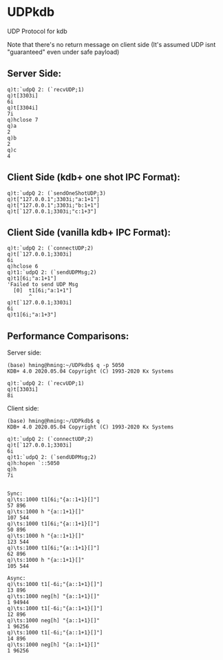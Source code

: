 # UDPkdb
UDP Protocol for kdb

Note that there's no return message on client side (It's assumed UDP isnt "guaranteed" even under safe payload)

## Server Side:
```
q)t:`udpQ 2: (`recvUDP;1)
q)t[3303i]
6i
q)t[3304i]
7i
q)hclose 7
q)a
2
q)b
2
q)c
4
```

## Client Side (kdb+ one shot IPC Format):
```
q)t:`udpQ 2: (`sendOneShotUDP;3)
q)t["127.0.0.1";3303i;"a:1+1"]
q)t["127.0.0.1";3303i;"b:1+1"]
q)t[`127.0.0.1;3303i;"c:1+3"]
```

## Client Side (vanilla kdb+ IPC Format):
```
q)t:`udpQ 2: (`connectUDP;2)
q)t[`127.0.0.1;3303i]
6i
q)hclose 6
q)t1:`udpQ 2: (`sendUDPMsg;2)
q)t1[6i;"a:1+1"]
'Failed to send UDP Msg
  [0]  t1[6i;"a:1+1"]
       ^
q)t[`127.0.0.1;3303i]
6i
q)t1[6i;"a:1+3"]
```

## Performance Comparisons:

Server side:
```
(base) hming@hming:~/UDPkdb$ q -p 5050
KDB+ 4.0 2020.05.04 Copyright (C) 1993-2020 Kx Systems

q)t:`udpQ 2: (`recvUDP;1)
q)t[3303i]
8i
```

Client side:
```
(base) hming@hming:~/UDPkdb$ q
KDB+ 4.0 2020.05.04 Copyright (C) 1993-2020 Kx Systems

q)t:`udpQ 2: (`connectUDP;2)
q)t[`127.0.0.1;3303i]
6i
q)t1:`udpQ 2: (`sendUDPMsg;2)
q)h:hopen `::5050
q)h
7i


Sync:
q)\ts:1000 t1[6i;"{a::1+1}[]"]
57 896
q)\ts:1000 h "{a::1+1}[]"
107 544
q)\ts:1000 t1[6i;"{a::1+1}[]"]
50 896
q)\ts:1000 h "{a::1+1}[]"
123 544
q)\ts:1000 t1[6i;"{a::1+1}[]"]
62 896
q)\ts:1000 h "{a::1+1}[]"
105 544

Async:
q)\ts:1000 t1[-6i;"{a::1+1}[]"]
13 896
q)\ts:1000 neg[h] "{a::1+1}[]"
1 94944
q)\ts:1000 t1[-6i;"{a::1+1}[]"]
12 896
q)\ts:1000 neg[h] "{a::1+1}[]"
1 96256
q)\ts:1000 t1[-6i;"{a::1+1}[]"]
14 896
q)\ts:1000 neg[h] "{a::1+1}[]"
1 96256
```

